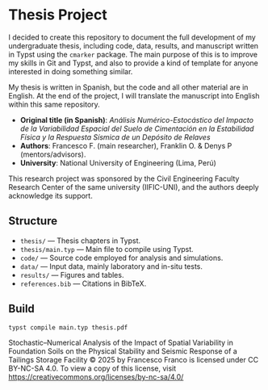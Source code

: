 # Thesis Project

I decided to create this repository to document the full development of my
undergraduate thesis, including code, data, results, and manuscript written in
Typst using the `cmarker` package. The main purpose of this is to improve my skills
in Git and Typst, and also to provide a kind of template for anyone interested in
doing something similar.

My thesis is written in Spanish, but the code and all other material are in English.
At the end of the project, I will translate the manuscript into English within this
same repository.

- **Original title (in Spanish)**: _Análisis Numérico-Estocástico del Impacto de la
  Variabilidad Espacial del Suelo de Cimentación en la Estabilidad Física y la
  Respuesta Sísmica de un Depósito de Relaves_
- **Authors**: Francesco F. (main researcher), Franklin O. & Denys P (mentors/advisors).
- **University**: National University of Engineering (Lima, Perú)

This research project was sponsored by the Civil Engineering Faculty Research Center
of the same university (IIFIC-UNI), and the authors deeply acknowledge its support.

## Structure

- `thesis/` — Thesis chapters in Typst.
- `thesis/main.typ` — Main file to compile using Typst.
- `code/` — Source code employed for analysis and simulations.
- `data/` — Input data, mainly laboratory and in-situ tests.
- `results/` — Figures and tables.
- `references.bib` — Citations in BibTeX.

## Build

```bash
typst compile main.typ thesis.pdf
```
Stochastic–Numerical Analysis of the Impact of Spatial Variability in Foundation
Soils on the Physical Stability and Seismic Response of a Tailings Storage Facility
© 2025 by Francesco Franco is licensed under CC BY-NC-SA 4.0. To view a copy of this
license, visit https://creativecommons.org/licenses/by-nc-sa/4.0/
